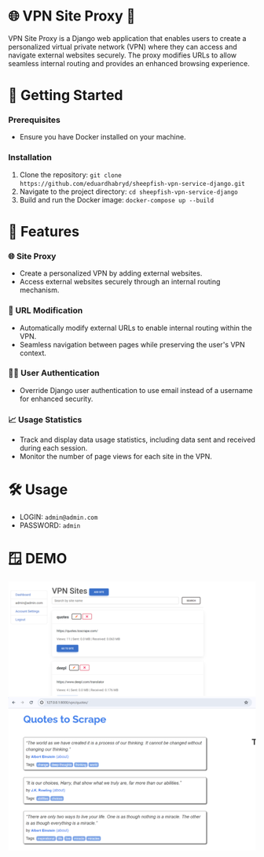 # 🌐 VPN Site Proxy 🚀

VPN Site Proxy is a Django web application that enables users to create a personalized virtual private network (VPN) where they can access and navigate external websites securely. The proxy modifies URLs to allow seamless internal routing and provides an enhanced browsing experience.

# 🚀 Getting Started

### Prerequisites

- Ensure you have Docker installed on your machine.

### Installation

1. Clone the repository: `git clone https://github.com/eduardhabryd/sheepfish-vpn-service-django.git`
2. Navigate to the project directory: `cd sheepfish-vpn-service-django`
3. Build and run the Docker image: `docker-compose up --build`


# 📖 Features

### 🌐 Site Proxy

- Create a personalized VPN by adding external websites.
- Access external websites securely through an internal routing mechanism.

### 🔄 URL Modification

- Automatically modify external URLs to enable internal routing within the VPN.
- Seamless navigation between pages while preserving the user's VPN context.

### 🕵️‍♂️ User Authentication

- Override Django user authentication to use email instead of a username for enhanced security.

### 📈 Usage Statistics

- Track and display data usage statistics, including data sent and received during each session.
- Monitor the number of page views for each site in the VPN.

# 🛠️ Usage

- LOGIN: `admin@admin.com`
- PASSWORD: `admin`

# 🪟 DEMO

![Main](./demo/main.png)
![quoutes](./demo/quotes.png)